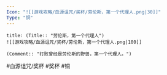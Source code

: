 ```yaml
---
Icon: "![[游戏攻略/血源诅咒/奖杯/劳伦斯，第一个代理人.png|30]]"
Type: "铜"
---
```

```ad-common-bronze-trophy
title: (Title:: "劳伦斯，第一个代理人")
![[游戏攻略/血源诅咒/奖杯/劳伦斯，第一个代理人.png|100]]

(Comment:: "打败曾经是劳伦斯的野兽，第一个代理人。")
```

#血源诅咒/奖杯 #奖杯 #铜
